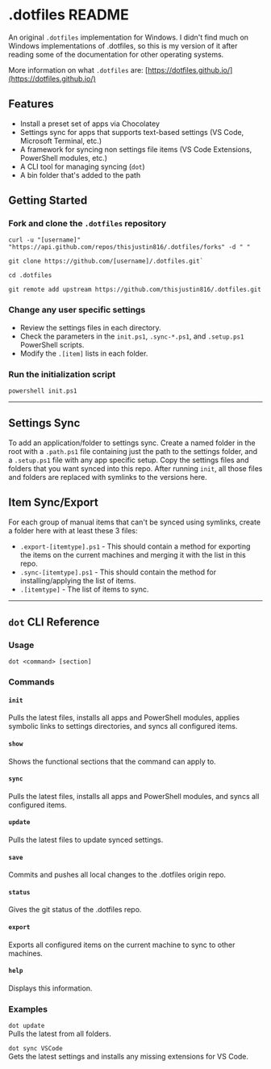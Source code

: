 # .dotfiles README

An original `.dotfiles` implementation for Windows. I didn't find much on Windows implementations of .dotfiles, so this is my version of it after reading some of the documentation for other operating systems.

More information on what `.dotfiles` are: [https://dotfiles.github.io/](https://dotfiles.github.io/)

## Features

- Install a preset set of apps via Chocolatey
- Settings sync for apps that supports text-based settings (VS Code, Microsoft Terminal, etc.)
- A framework for syncing non settings file items (VS Code Extensions, PowerShell modules, etc.)
- A CLI tool for managing syncing (`dot`)
- A bin folder that's added to the path

## Getting Started

### Fork and clone the `.dotfiles` repository

```console
curl -u "[username]" "https://api.github.com/repos/thisjustin816/.dotfiles/forks" -d " "

git clone https://github.com/[username]/.dotfiles.git`

cd .dotfiles

git remote add upstream https://github.com/thisjustin816/.dotfiles.git
```

### Change any user specific settings

- Review the settings files in each directory.
- Check the parameters in the `init.ps1`, `.sync-*.ps1`, and `.setup.ps1` PowerShell scripts.
- Modify the `.[item]` lists in each folder.

### Run the initialization script

`powershell init.ps1`

---

## Settings Sync

To add an application/folder to settings sync. Create a named folder in the root with a `.path.ps1` file containing just the path to the settings folder, and a `.setup.ps1` file with any app specific setup. Copy the settings files and folders that you want synced into this repo. After running `init`, all those files and folders are replaced with symlinks to the versions here.

## Item Sync/Export

For each group of manual items that can't be synced using symlinks, create a folder here with at least these 3 files:

- `.export-[itemtype].ps1` - This should contain a method for exporting the items on the current machines and merging it with the list in this repo.
- `.sync-[itemtype].ps1` - This should contain the method for installing/applying the list of items.
- `.[itemtype]` - The list of items to sync.

---

## `dot` CLI Reference

### Usage

`dot <command> [section]`

### Commands

#### `init`

Pulls the latest files, installs all apps and PowerShell modules, applies symbolic links to settings directories, and syncs all configured items.

#### `show`

Shows the functional sections that the command can apply to.

#### `sync`

Pulls the latest files, installs all apps and PowerShell modules, and syncs all configured items.

#### `update`

Pulls the latest files to update synced settings.

#### `save`

Commits and pushes all local changes to the .dotfiles origin repo.

#### `status`

Gives the git status of the .dotfiles repo.

#### `export`

Exports all configured items on the current machine to sync to other machines.

#### `help`

Displays this information.

### Examples

`dot update`  
Pulls the latest from all folders.

`dot sync VSCode`  
Gets the latest settings and installs any missing extensions for VS Code.
